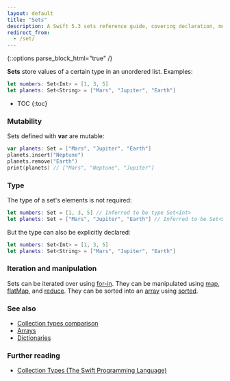 ```yaml
---
layout: default
title: "Sets"
description: A Swift 5.3 sets reference guide, covering declaration, mutability, type annotations, iteration, and manipulation.
redirect_from: 
  - /set/
---
```

{::options parse_block_html="true" /}

**Sets** store values of a certain type in an unordered list. Examples:

```swift
let numbers: Set<Int> = [1, 3, 5]
let planets: Set<String> = ["Mars", "Jupiter", "Earth"]
```

* TOC
{:toc}

### Mutability

Sets defined with **var** are mutable:

```swift
var planets: Set = ["Mars", "Jupiter", "Earth"]
planets.insert("Neptune")
planets.remove("Earth")
print(planets) // ["Mars", "Neptune", "Jupiter"]
```

### Type

The type of a set's elements is not required:

```swift
let numbers: Set = [1, 3, 5] // Inferred to be type Set<Int>
let planets: Set = ["Mars", "Jupiter", "Earth"] // Inferred to be Set<String>
```

But the type can also be explicitly declared:

```swift
let numbers: Set<Int> = [1, 3, 5]
let planets: Set<String> = ["Mars", "Jupiter", "Earth"]
```

### Iteration and manipulation

Sets can be iterated over using [for-in](/for-in). They can be manipulated using [map](/map), [flatMap](/flatmap), and [reduce](/reduce). They can be sorted into an [array](/arrays) using [sorted](/).

### See also

* [Collection types comparison](/collection-types-comparison)
* [Arrays](/arrays)
* [Dictionaries](/dictionaries)

### Further reading

* [Collection Types (The Swift Programming Language)](https://docs.swift.org/swift-book/LanguageGuide/CollectionTypes.html)
